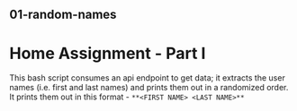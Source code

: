 ## 01-random-names
# Home Assignment - Part I

This bash script consumes an api endpoint to get data; it extracts the user names (i.e. first and last names) and prints them out in a randomized order.
It prints them out in this format - `**<FIRST NAME> <LAST NAME>**`
